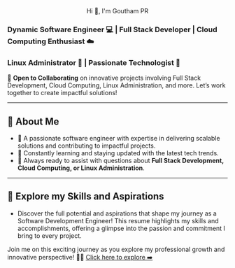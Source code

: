 <center> Hi 👋, I'm Goutham PR  </center>

### Dynamic Software Engineer 💻 | Full Stack Developer | Cloud Computing Enthusiast ☁️  
### Linux Administrator 🐧 | Passionate Technologist 🚀  

👋 **Open to Collaborating** on innovative projects involving Full Stack Development, Cloud Computing, Linux Administration, and more. Let’s work together to create impactful solutions!  

---

## 🧠 About Me  
- 🔧 A passionate software engineer with expertise in delivering scalable solutions and contributing to impactful projects.  
- 🌱 Constantly learning and staying updated with the latest tech trends.  
- 💬 Always ready to assist with questions about **Full Stack Development, Cloud Computing, or Linux Administration**.   

---
## 🌟 Explore my Skills and Aspirations
- Discover the full potential and aspirations that shape my journey as a Software Development Engineer! This resume highlights my skills and accomplishments, offering a glimpse into the passion and commitment I bring to every project.

Join me on this exciting journey as you explore my professional growth and innovative perspective! 🌱📄
<a href="https://drive.google.com/file/d/1PIG8AFJSdv3ya763lkq0qYLDMFH4TQie/view?usp=sharing">Click here to explore ➡️</strong></a>

